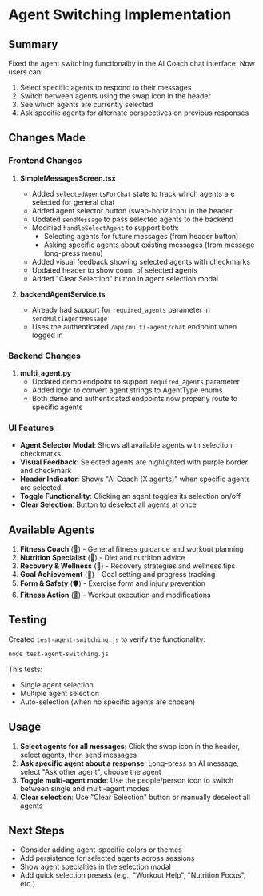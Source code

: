 # Agent Switching Implementation

## Summary

Fixed the agent switching functionality in the AI Coach chat interface. Now users can:
1. Select specific agents to respond to their messages
2. Switch between agents using the swap icon in the header
3. See which agents are currently selected
4. Ask specific agents for alternate perspectives on previous responses

## Changes Made

### Frontend Changes

1. **SimpleMessagesScreen.tsx**
   - Added `selectedAgentsForChat` state to track which agents are selected for general chat
   - Added agent selector button (swap-horiz icon) in the header
   - Updated `sendMessage` to pass selected agents to the backend
   - Modified `handleSelectAgent` to support both:
     - Selecting agents for future messages (from header button)
     - Asking specific agents about existing messages (from message long-press menu)
   - Added visual feedback showing selected agents with checkmarks
   - Updated header to show count of selected agents
   - Added "Clear Selection" button in agent selection modal

2. **backendAgentService.ts**
   - Already had support for `required_agents` parameter in `sendMultiAgentMessage`
   - Uses the authenticated `/api/multi-agent/chat` endpoint when logged in

### Backend Changes

1. **multi_agent.py**
   - Updated demo endpoint to support `required_agents` parameter
   - Added logic to convert agent strings to AgentType enums
   - Both demo and authenticated endpoints now properly route to specific agents

### UI Features

- **Agent Selector Modal**: Shows all available agents with selection checkmarks
- **Visual Feedback**: Selected agents are highlighted with purple border and checkmark
- **Header Indicator**: Shows "AI Coach (X agents)" when specific agents are selected
- **Toggle Functionality**: Clicking an agent toggles its selection on/off
- **Clear Selection**: Button to deselect all agents at once

## Available Agents

1. **Fitness Coach** (💪) - General fitness guidance and workout planning
2. **Nutrition Specialist** (🥗) - Diet and nutrition advice
3. **Recovery & Wellness** (🧘) - Recovery strategies and wellness tips
4. **Goal Achievement** (🎯) - Goal setting and progress tracking
5. **Form & Safety** (🛡️) - Exercise form and injury prevention
6. **Fitness Action** (🏃) - Workout execution and modifications

## Testing

Created `test-agent-switching.js` to verify the functionality:
```bash
node test-agent-switching.js
```

This tests:
- Single agent selection
- Multiple agent selection
- Auto-selection (when no specific agents are chosen)

## Usage

1. **Select agents for all messages**: Click the swap icon in the header, select agents, then send messages
2. **Ask specific agent about a response**: Long-press an AI message, select "Ask other agent", choose the agent
3. **Toggle multi-agent mode**: Use the people/person icon to switch between single and multi-agent modes
4. **Clear selection**: Use "Clear Selection" button or manually deselect all agents

## Next Steps

- Consider adding agent-specific colors or themes
- Add persistence for selected agents across sessions
- Show agent specialties in the selection modal
- Add quick selection presets (e.g., "Workout Help", "Nutrition Focus", etc.)